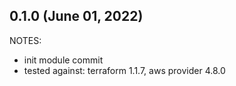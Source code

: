 ## 0.1.0 (June 01, 2022)

NOTES:
* init module commit
* tested against: terraform 1.1.7, aws provider 4.8.0
